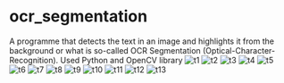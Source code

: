 # ocr_segmentation
A programme that detects the text in an image and highlights it from the background or what is so-called OCR Segmentation (Optical-Character-Recognition).
Used Python and OpenCV library
![t1](https://user-images.githubusercontent.com/36349126/235459280-7153e3b8-0dd5-4b88-9a4b-4c0ef98449fd.png)
![t2](https://user-images.githubusercontent.com/36349126/235459289-dd1d9f44-8d0d-4844-9423-53974e63a3f8.png)
![t3](https://user-images.githubusercontent.com/36349126/235459302-bf612567-c888-4021-b15b-3fb011142750.png)
![t4](https://user-images.githubusercontent.com/36349126/235459311-7684ed56-9a3f-4a76-acfa-4841e1df7290.png)
![t5](https://user-images.githubusercontent.com/36349126/235459317-b93c7d24-8a1e-4637-8ad9-4e4d5608e0be.png)
![t6](https://user-images.githubusercontent.com/36349126/235459325-da4303c6-6823-42e4-ac91-5ae02a354b3a.png)
![t7](https://user-images.githubusercontent.com/36349126/235459331-b1447cd0-8b00-4004-8f83-9a2b74060104.png)
![t8](https://user-images.githubusercontent.com/36349126/235459344-715aae40-ab7c-4976-84c3-10276a7710c0.png)
![t9](https://user-images.githubusercontent.com/36349126/235459354-75f8ab8f-78c4-44d1-ab7b-17d8f94767ca.png)
![t10](https://user-images.githubusercontent.com/36349126/235459363-490ac75b-60a6-43fb-a033-b08d428a9023.png)
![t11](https://user-images.githubusercontent.com/36349126/235459376-5b5ca859-d1c7-4c87-8e1e-a947e420d278.png)
![t12](https://user-images.githubusercontent.com/36349126/235459383-bfac12d2-0ec7-4b43-9459-3f2b49ade1ba.png)
![t13](https://user-images.githubusercontent.com/36349126/235459403-b969c823-4a6f-4f73-af4c-bf7bea52eba9.png)
